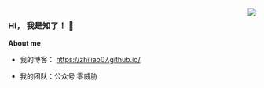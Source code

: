 <img align="right" src="https://github-readme-stats.vercel.app/api?username=zhiliao07&show_icons=true&icon_color=CE1D2D&theme=tokyonight" />

### Hi， 我是知了！ 👋

**About me**

- 我的博客： https://zhiliao07.github.io/

- 我的团队：公众号 零威胁
